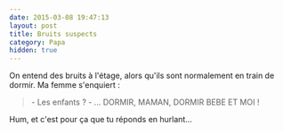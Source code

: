 ```yaml
---
date: 2015-03-08 19:47:13
layout: post
title: Bruits suspects
category: Papa
hidden: true
---
```


On entend des bruits à l'étage, alors qu'ils sont normalement en train de dormir. Ma femme s'enquiert :

> \- Les enfants ?
> \- ... DORMIR, MAMAN, DORMIR BEBE ET MOI !

Hum, et c'est pour ça que tu réponds en hurlant...
